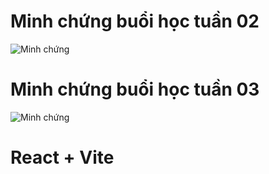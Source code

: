 # Minh chứng buổi học tuần 02

![Minh chứng](./BaiTap02/Minh%20Chứng.png "a title")

# Minh chứng buổi học tuần 03

![Minh chứng](./BaiTap03/Minh%20Chứng.png "a title")

# React + Vite